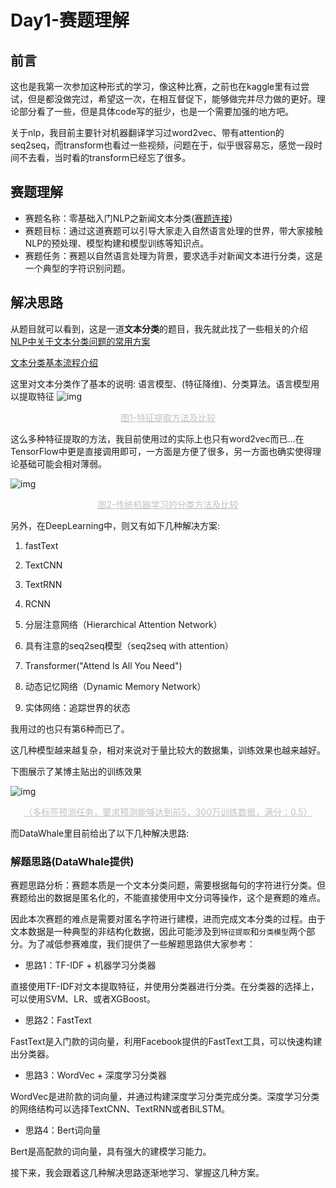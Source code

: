 # Day1-赛题理解

## 前言

​	这也是我第一次参加这种形式的学习，像这种比赛，之前也在kaggle里有过尝试，但是都没做完过，希望这一次，在相互督促下，能够做完并尽力做的更好。理论部分看了一些，但是具体code写的挺少，也是一个需要加强的地方吧。

​	关于nlp，我目前主要针对机器翻译学习过word2vec、带有attention的seq2seq，而transform也看过一些视频，问题在于，似乎很容易忘，感觉一段时间不去看，当时看的transform已经忘了很多。

## 赛题理解

* 赛题名称：零基础入门NLP之新闻文本分类([赛题连接](https://tianchi.aliyun.com/competition/entrance/531810/introduction))
* 赛题目标：通过这道赛题可以引导大家走入自然语言处理的世界，带大家接触NLP的预处理、模型构建和模型训练等知识点。
* 赛题任务：赛题以自然语言处理为背景，要求选手对新闻文本进行分类，这是一个典型的字符识别问题。

## 解决思路

从题目就可以看到，这是一道**文本分类**的题目，我先就此找了一些相关的介绍
[NLP中关于文本分类问题的常用方案]('https://blog.csdn.net/u012155582/article/details/79688176') 

[文本分类基本流程介绍](https://www.zhuanzhi.ai/document/c65db835dfa586492a0a9141e14d2836)

这里对文本分类作了基本的说明:   语言模型、(特征降维)、分类算法。语言模型用以提取特征
![img](https://cdn.zhuanzhi.ai/images/wx/e9b956ae9f7b1ac6ba348d931cd2ad53)

<center style="font-size:14px;color:#C0C0C0;text-decoration:underline">图1-特征提取方法及比较</center> 

这么多种特征提取的方法，我目前使用过的实际上也只有word2vec而已...在TensorFlow中更是直接调用即可，一方面是方便了很多，另一方面也确实使得理论基础可能会相对薄弱。

![img](https://cdn.zhuanzhi.ai/images/wx/abe10df3d0360a149bd96532a472b6c0)

<center style="font-size:14px;color:#C0C0C0;text-decoration:underline">图2-传统机器学习的分类方法及比较</center> 

另外，在DeepLearning中，则又有如下几种解决方案:

1. fastText

2. TextCNN

3. TextRNN

4. RCNN

5. 分层注意网络（Hierarchical Attention Network）

6. 具有注意的seq2seq模型（seq2seq with attention）

7. Transformer("Attend Is All You Need")

8. 动态记忆网络（Dynamic Memory Network）

9. 实体网络：追踪世界的状态



我用过的也只有第6种而已了。

这几种模型越来越复杂，相对来说对于量比较大的数据集，训练效果也越来越好。

下图展示了某博主贴出的训练效果

![img](http://mmbiz.qpic.cn/mmbiz_png/waLJGrhJM0c8KuJO2UWIeaddypJJGsiaXXAHEus5U8icFsbPZLNpvl6RZiclIM8j8nehINcpNXTtAYuUOwrnSvlJg/0?wx_fmt=png)

<center style="font-size:14px;color:#C0C0C0;text-decoration:underline">（多标签预测任务，要求预测能够达到前5，300万训练数据，满分：0.5）</center> 



而DataWhale里目前给出了以下几种解决思路:

### **解题思路(DataWhale提供)**

赛题思路分析：赛题本质是一个文本分类问题，需要根据每句的字符进行分类。但赛题给出的数据是匿名化的，不能直接使用中文分词等操作，这个是赛题的难点。

因此本次赛题的难点是需要对匿名字符进行建模，进而完成文本分类的过程。由于文本数据是一种典型的非结构化数据，因此可能涉及到`特征提取`和`分类模型`两个部分。为了减低参赛难度，我们提供了一些解题思路供大家参考：

* 思路1：TF-IDF + 机器学习分类器

直接使用TF-IDF对文本提取特征，并使用分类器进行分类。在分类器的选择上，可以使用SVM、LR、或者XGBoost。

* 思路2：FastText

FastText是入门款的词向量，利用Facebook提供的FastText工具，可以快速构建出分类器。

* 思路3：WordVec + 深度学习分类器

WordVec是进阶款的词向量，并通过构建深度学习分类完成分类。深度学习分类的网络结构可以选择TextCNN、TextRNN或者BiLSTM。

* 思路4：Bert词向量

Bert是高配款的词向量，具有强大的建模学习能力。



接下来，我会跟着这几种解决思路逐渐地学习、掌握这几种方案。